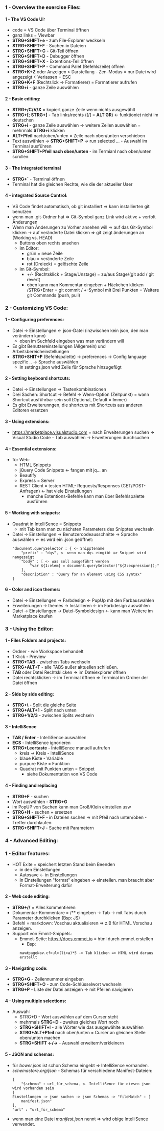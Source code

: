 ### 1 - Overview the exercise Files:
#### 1 - The VS Code UI:
* code = VS Code über Terminal öffnen
* ganz links = Viewbar
* **STRG+SHIFT+e** - zum File-Explorer weckseln 
* **STRG+SHIFT+F** - Suchen in Dateien
* **STRG+SHIFT+G** - Git-Teil öffnen
* **STRG+SHIFT+D** - Debugger öffnen
* **STRG+SHIFT+X** - Extentions-Teil öffnen
* **STRG+SHIFT+P** - Command Palet (Befehlszeile) öffnen
* **STRG+K+Z** oder Anzeigen > Darstellung - Zen-Modus = nur Datei wird angezeigt <-Verlassen = ESC
* **STRG+K+F** (Rechtslick -> Formatierer) = Formatierer aufrufen
* **STRG+i** - ganze Zeile auswählen
#### 2 - Basic editing:
* **STRG+/C/V/X** = kopiert ganze Zeile wenn nichts ausgewählt
* **STRG+[; STRG+]** - Tab links/rechts ([/] = **ALT GR**) <- funktioniet nicht im deutschen 
* **STRG+i** - ganze Zeile auswählen -> weitere Zeilen auswählen = mehrmals **STRG+i** klicken
* **ALT+Pfeil** nach/oben/unten = Zeile nach oben/unten verschieben
* Text auswählen -> **STRG+SHIFT+P** -> run selected ... - Auswahl im Terminal ausführen
* **STRG+SHIFT+Pfeil nach oben/unten** - im Termianl nach oben/unten scrollen

#### 3 - The integrated terminal
* **STRG+`** - Terminal öffnen
* Terminal hat die gleichen Rechte, wie die der aktueller User
#### 4 - integrated Source Control:
* VS Code findet automatisch, ob git installiert => kann installierten git benutzen
* wenn man .git-Ordner hat => Git-Symbol ganz Link wird aktive + verfolt Änderungen
* Wenn man Änderungen zu Vorher ansehen will => auf das Git-Symbol klicken -> auf veränderte Datei klicken => git zeigt änderungen an (Working vs. HEAD)
    *  Buttons oben rechts ansehen
    * im Editor:
        * grün = neue Zeile
        * blau = veränderte Zeile
        * rot (Dreieck) = gelöschte Zeile
    * im Git-Symbol:
        * *+/-* (Rechtsklick + Stage/Unstage) = zu/aus Stage/(git add / git revert)
        * oben kann man Kommentar eingeben + Häckchen klicken /STRG+Enter = git commit /
            *+*-Symbol mit Drei Punkten = Weitere git Commands (push, pull)

### 2 -  Customizing VS Code:
#### 1 - Configuring preferences:
* Datei -> Einstellungen <- json-Datei (inzwischen kein json, den man verändern kann)
    * oben im Suchfeld eingeben was man verändern will
* Es gibt Benutzereinstellungen (Allgemein) und Arbeitsbereicheinstellungen
* **STRG+SHIT+P** (Befehlspalette) -> preferences -> Config language spezific .. -> Sprache auswählen 
    * in settings.json wird Zeile für Sprache hinzugefügt
#### 2 - Setting keyboard shortcuts:
* Datei -> Einstellungen -> Tastenkombinationen
* Drei Sachen: Shortcut -> Befehl -> Wenn-Option (Zeitpunkt) = wann Shortcut ausführbar sein soll (Optional, Default = Immer)
* Es gibt Erweiterunngen, die shortcuts mit Shortcuts aus anderen Editoren ersetzen
#### 3 - Using extensions:
* https://marketplace.visualstudio.com = nach Erweiterungen suchen -> Visual Studio Code - Tab auswählen -> Erweiterungen durchsuchen

#### 4 - Essential extensions:
* für Web:
    * HTML Snippets
    * jQuery Code Snippets <- fangen mit jq... an
    * Beautify
    * Express = Server
    * REST Client = testen HTML- Requests/Responses (GET/POST-Anfragen) <- hat viele Einstellungen
        * manche Extentions-Befehle kann man über Befehlspalette ausführen

#### 5 - Working with snippets:
* Quadrat in IntelliSence = Snippets
    * mit Tab kann man zu nächsten Parameters des Snipptes wechseln
* Datei -> Einstellungen -> Benutzercodeausschnitte -> Sprache auswählen <- es wird ein .json geöffnet:
    ```
    "document.querySelector : { <- Snipptename
        "prefix" : "dqs", <- wenn man dqs eingibt => Snippet wird nangezeigt
        "body" : [ <- was soll ausgeführt werden
            "var ${1:elem} = document.querySelector("${2:expression});"
        ],
        "description" : "Query for an element using CSS syntax" 
    }
    ```

#### 6 - Color and icon themes:
* Datei -> Einstellungen -> Farbdesign <- PupUp mit den Farbauswahlen
* Erweiterungen -> themes -> Installieren <- im Farbdesign auswählen
* Datei -> Einstellungen -> Datei-Symboldesign  <- kann man Weitere im Marketplace kaufen

### 3 - Using the Editor:
#### 1 - Files Folders and projects:
* Ordner - wie Workspace behandelt
* 1 Klick - Preview
* **STRG+TAB** - zwischen Tabs wechseln
* **STRG+ALT+T** - alle TABS außer aktuellen schließen.
* **TAB** oder Datei Rechtsklicken -> im Dateiexplorer öffnen
* Datei rechtsklicken -> im Terminal öffnen => Terminal im Ordner der Datei öffnen
#### 2 - Side by side editing:
* **STRG+\\** - Split die gleiche Seite
* **STRG+ALT+1** - Split nach unten
* **STRG+1/2/3** - zwischen Splits wechseln
#### 3 - IntelliSence
* **TAB / Enter** - IntelliSence auswählen
* **ECS** - IntelliSence ignorieren
* **STRG+Leertaste** - IntelliSence manuell aufrufen
    * kreis -> Kreis - IntelliSence
    * blaue Kiste - Variable
    * purpure Kiste = Funktion
    * Quadrat mit Punkten unten = Snippet
        * siehe Dokumentation von VS Code
#### 4 - Finding and replacing
* **STRG+F** - suchen
* Wort auswählen - **STRG+G** 
* im PopUP von Suchen kann man Groß/Klein einstellen usw 
* **STRG+H** - suchen + ersetzen
* **STRG+SHIFT+F** - in Dateien suchen -> mit Pfeil nach unten/oben - Treffer durchlaufen
* **STRG+SHIFT+J** - Suche mit Parametern 


### 4 - Advanced Editing:
### 1 - Editor features:
* HOT Exite = speichert letzten Stand beim Beenden 
    * in den Einstellungen
    * Autosave <- in Einstellungen
    * in Einstellungen "format" eingeben -> einstellen. man braucht aber Format-Erweiterung dafür
#### 2 - Web code editing:
* **STRG+//** = Alles kommentieren
* Dokumentar-Kommentare = /** eingeben -> Tab -> mit Tabs durch Parameter durchklicken (Bsp: JS)
* Befehl = markdown: Voschau aktualisieren => z.B für HTML Vorschau anzeigen.
* Support von Emmit-Snippets:
    * Emmet-Seite: https://docs.emmet.io = html durch emmet erstellen
        * Bsp:
        ```
        nav#pageNav.cf>ul>(li>a)*5 -> Tab klicken => HTML wird daraus erstellt
        ```
#### 3 - Navigating code:
* **STRG+G** - Zeilennummer eingeben
* **STRG*SHIFT+O** - zum Code-Schlüsselwort wechseln
* **STRG+P** - Liste der Datei anzeigen -> mit Pfeilen navigieren

#### 4 - Using multiple selections:
* Auswahl
    * STRG+D - Wort auswählen auf dem Curser steht
    * mehrmals **STRG+D** - zweites gleiches Wort noch
    * **STRG+SHIFT+l** - alle Wörter wie das ausgewählte auswählen
    * **STRG*ALT+Pfeil** nach oben/unten = Curser an gleichen Stelle oben/unten machen
    * **STRG+SHIFT <-/->** - Auswahl erweitern/verkleinern

#### 5 - JSON and schemas:
* für *bower.json* ist schon Schema eingebt => IntelliSence vorhanden.
* *schemastore.org/json* - Schemas für verschiedene Manifest-Dateien:
    ```
    {
        "$schema" : url_für_schema, <- IntelliSence für diesen json wird vorhanden sein
    }
    Einstellungen -> json suchen -> json Schemas -> "fileMatch" : [
        manifest.json"
    ],
    "url" : "url_für_schema" 
    ```
* wenn man eine Datei *manifest.json* nennt => wird obige IntelliSence verwendet.
